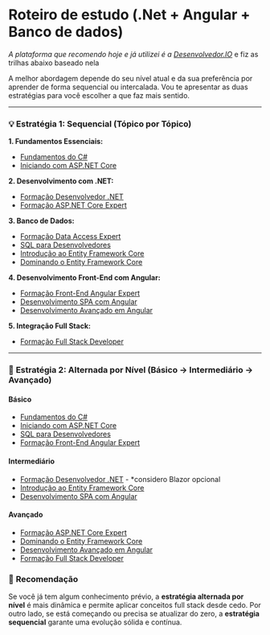 # Roteiro de estudo (.Net + Angular + Banco de dados)

*A plataforma que recomendo hoje e já utilizei é a [Desenvolvedor.IO](https://desenvolvedor.io/inicio)* e fiz as trilhas abaixo baseado nela

A melhor abordagem depende do seu nível atual e da sua preferência por aprender de forma sequencial ou intercalada. Vou te apresentar as duas estratégias para você escolher a que faz mais sentido.

---

### 💡 **Estratégia 1: Sequencial (Tópico por Tópico)**

**1. Fundamentos Essenciais:**

* [Fundamentos do C#](https://desenvolvedor.io/curso-online-fundamentos-do-csharp)
* [Iniciando com ASP.NET Core](https://desenvolvedor.io/curso-online-iniciando-com-asp-net-core)

**2. Desenvolvimento com .NET:**

* [Formação Desenvolvedor .NET](https://desenvolvedor.io/formacao/desenvolvedor-dot-net)
* [Formação ASP.NET Core Expert](https://desenvolvedor.io/formacao/asp-net-core-expert)

**3. Banco de Dados:**

* [Formação Data Access Expert](https://desenvolvedor.io/formacao/data-access-expert)
* [SQL para Desenvolvedores](https://desenvolvedor.io/curso-online-sql-para-desenvolvedores)
* [Introdução ao Entity Framework Core](https://desenvolvedor.io/curso-online-introducao-entity-framework-core)
* [Dominando o Entity Framework Core](https://desenvolvedor.io/curso-online-dominando-o-entity-framework-core)

**4. Desenvolvimento Front-End com Angular:**

* [Formação Front-End Angular Expert](https://desenvolvedor.io/formacao/front-end-angular-expert)
* [Desenvolvimento SPA com Angular](https://desenvolvedor.io/curso-online-desenvolvimento-spa-com-angular)
* [Desenvolvimento Avançado em Angular](https://desenvolvedor.io/curso-online-desenvolvimento-avancado-em-angular)

**5. Integração Full Stack:**

* [Formação Full Stack Developer](https://desenvolvedor.io/formacao/full-stack-developer)

---

### 🔄 **Estratégia 2: Alternada por Nível (Básico → Intermediário → Avançado)**

#### **Básico**

* [Fundamentos do C#](https://desenvolvedor.io/curso-online-fundamentos-do-csharp)
* [Iniciando com ASP.NET Core](https://desenvolvedor.io/curso-online-iniciando-com-asp-net-core)
* [SQL para Desenvolvedores](https://desenvolvedor.io/curso-online-sql-para-desenvolvedores)
* [Formação Front-End Angular Expert](https://desenvolvedor.io/formacao/front-end-angular-expert)

#### **Intermediário**

* [Formação Desenvolvedor .NET](https://desenvolvedor.io/formacao/desenvolvedor-dot-net) - *considero Blazor opcional
* [Introdução ao Entity Framework Core](https://desenvolvedor.io/curso-online-introducao-entity-framework-core)
* [Desenvolvimento SPA com Angular](https://desenvolvedor.io/curso-online-desenvolvimento-spa-com-angular)

#### **Avançado**

* [Formação ASP.NET Core Expert](https://desenvolvedor.io/formacao/asp-net-core-expert)
* [Dominando o Entity Framework Core](https://desenvolvedor.io/curso-online-dominando-o-entity-framework-core)
* [Desenvolvimento Avançado em Angular](https://desenvolvedor.io/curso-online-desenvolvimento-avancado-em-angular)
* [Formação Full Stack Developer](https://desenvolvedor.io/formacao/full-stack-developer)


### 🚀 **Recomendação**

Se você já tem algum conhecimento prévio, a **estratégia alternada por nível** é mais dinâmica e permite aplicar conceitos full stack desde cedo. Por outro lado, se está começando ou precisa se atualizar do zero, a **estratégia sequencial** garante uma evolução sólida e contínua.